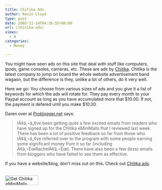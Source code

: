 ```yaml
---
title: Chitika Ads
author: Kevin Lloyd
type: post
date: 2005-11-14T04:36:55+00:00
url: /chitika-ads/
views:
  - 8
categories:
  - Money

---
```

You might have seen ads on this site that deal with stuff like computers, ipods, game consoles, cameras, etc. These are ads by [Chitika][1]. Chitika is the latest company to jump on board the whole website advertisement band wagaon, but the difference is they, unlike a lot of others, do it very well.

Here we go: You choose from various sizes of ads and you give it a list of keywords for which the ads will rotate for. They pay every month to your Paypal account as long as you have accumulated more that $10.00. If not, the payment is defered until you make $10.00.

Daren over at [Problogger.net][2] says:

> IÃ¢â‚¬â„¢ve been getting quite a few excited emails from readers who have signed up for the Chitika eMiniMalls that I reviewed last week. There has been a lot of positive feedback so far from those who IÃ¢â‚¬â„¢ve referred over to the program with some people earning some significant money from it so far (including Ã¢â‚¬ËœRachelÃ¢â‚¬Ëœ). There have also been a few (less) emails from bloggers who have failed to see them as effective.

If you have a website/blog, don't miss out on this. Check out [Chitika ads][1].



<a href="https://chitika.com/mm_overview.php?refid=bazil749" style="text-decoration: none;"><br /> <img src="http://scripts.chitika.net/eminimalls/logos/110x32.png" border="0" height="32" width="110" alt="Get Chitika eMiniMalls" title="Get Chitika eMiniMalls" /><br /> </a>

 [1]: https://chitika.com/mm_overview.php?refid=bazil749
 [2]: http://www.problogger.net/archives/2005/10/05/chitika-eminimalls-how-much-do-they-earn-me/